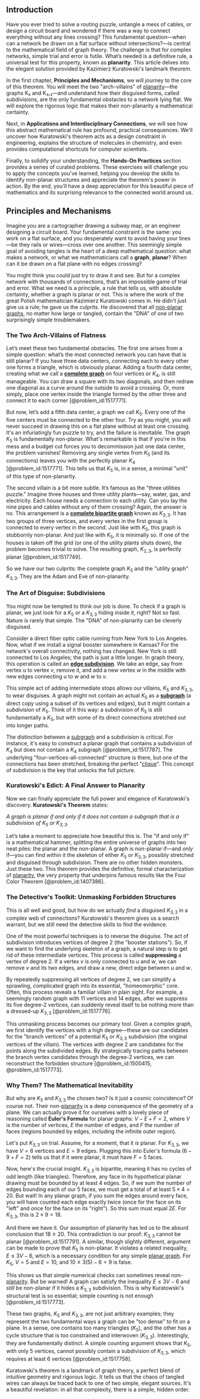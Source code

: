 ## Introduction
Have you ever tried to solve a routing puzzle, untangle a mess of cables, or design a circuit board and wondered if there was a way to connect everything without any lines crossing? This fundamental question—when can a network be drawn on a flat surface without intersections?—is central to the mathematical field of graph theory. The challenge is that for complex networks, simple trial and error is futile. What’s needed is a definitive rule, a universal test for this property, known as **planarity**. This article delves into the elegant solution provided by Kazimierz Kuratowski's landmark theorem.

In the first chapter, **Principles and Mechanisms**, we will journey to the core of this theorem. You will meet the two "arch-villains" of [planarity](@article_id:274287)—the graphs K₅ and K₃,₃—and understand how their disguised forms, called subdivisions, are the only fundamental obstacles to a network lying flat. We will explore the rigorous logic that makes their non-planarity a mathematical certainty.

Next, in **Applications and Interdisciplinary Connections**, we will see how this abstract mathematical rule has profound, practical consequences. We'll uncover how Kuratowski's theorem acts as a design constraint in engineering, explains the structure of molecules in chemistry, and even provides computational shortcuts for computer scientists.

Finally, to solidify your understanding, the **Hands-On Practices** section provides a series of curated problems. These exercises will challenge you to apply the concepts you've learned, helping you develop the skills to identify non-planar structures and appreciate the theorem's power in action. By the end, you'll have a deep appreciation for this beautiful piece of mathematics and its surprising relevance to the connected world around us.

## Principles and Mechanisms

Imagine you are a cartographer drawing a subway map, or an engineer designing a circuit board. Your fundamental constraint is the same: you work on a flat surface, and you desperately want to avoid having your lines—be they rails or wires—cross over one another. This seemingly simple goal of avoiding tangles is the heart of a deep mathematical question: what makes a network, or what we mathematicians call a **graph**, **planar**? When can it be drawn on a flat plane with no edges crossing?

You might think you could just try to draw it and see. But for a complex network with thousands of connections, that’s an impossible game of trial and error. What we need is a principle, a rule that tells us, with absolute certainty, whether a graph is planar or not. This is where the work of the great Polish mathematician Kazimierz Kuratowski comes in. He didn't just give us a rule; he gave us the culprits. He discovered that all [non-planar graphs](@article_id:267839), no matter how large or tangled, contain the "DNA" of one of two surprisingly simple troublemakers.

### The Two Arch-Villains of Flatness

Let’s meet these two fundamental obstacles. The first one arises from a simple question: what’s the most connected network you can have that is still planar? If you have three data centers, connecting each to every other one forms a triangle, which is obviously planar. Adding a fourth data center, creating what we call a **[complete graph](@article_id:260482)** on four vertices or $K_4$, is still manageable. You can draw a square with its two diagonals, and then redraw one diagonal as a curve around the outside to avoid a crossing. Or, more simply, place one vertex inside the triangle formed by the other three and connect it to each corner [@problem_id:1517771].

But now, let’s add a fifth data center, a graph we call $K_5$. Every one of the five centers must be connected to the other four. Try as you might, you will never succeed in drawing this on a flat plane without at least one crossing. It's an infuriatingly fun puzzle to try, and the failure is inevitable. The graph $K_5$ is fundamentally non-planar. What's remarkable is that if you're in this mess and a budget cut forces you to decommission just one data center, the problem vanishes! Removing any single vertex from $K_5$ (and its connections) leaves you with the perfectly planar $K_4$ [@problem_id:1517771]. This tells us that $K_5$ is, in a sense, a minimal "unit" of this type of non-planarity.

The second villain is a bit more subtle. It’s famous as the "three utilities puzzle." Imagine three houses and three utility plants—say, water, gas, and electricity. Each house needs a connection to each utility. Can you lay the nine pipes and cables without any of them crossing? Again, the answer is no. This arrangement is a **[complete bipartite graph](@article_id:275735)** known as $K_{3,3}$. It has two groups of three vertices, and every vertex in the first group is connected to every vertex in the second. Just like with $K_5$, this graph is stubbornly non-planar. And just like with $K_5$, it is minimally so. If one of the houses is taken off the grid (or one of the utility plants shuts down), the problem becomes trivial to solve. The resulting graph, $K_{2,3}$, is perfectly planar [@problem_id:1517749].

So we have our two culprits: the complete graph $K_5$ and the "utility graph" $K_{3,3}$. They are the Adam and Eve of non-planarity.

### The Art of Disguise: Subdivisions

You might now be tempted to think our job is done. To check if a graph is planar, we just look for a $K_5$ or a $K_{3,3}$ hiding inside it, right? Not so fast. Nature is rarely that simple. The "DNA" of non-planarity can be cleverly disguised.

Consider a direct fiber optic cable running from New York to Los Angeles. Now, what if we install a signal booster somewhere in Kansas? For the network's overall connectivity, nothing has changed. New York is still connected to Los Angeles; the path is just a little longer. In graph theory, this operation is called an **[edge subdivision](@article_id:262304)**. We take an edge, say from vertex $u$ to vertex $v$, remove it, and add a new vertex $w$ in the middle with new edges connecting $u$ to $w$ and $w$ to $v$.

This simple act of adding intermediate stops allows our villains, $K_5$ and $K_{3,3}$, to wear disguises. A graph might not contain an actual $K_5$ as a **[subgraph](@article_id:272848)** (a direct copy using a subset of its vertices and edges), but it might contain a *subdivision* of $K_5$. Think of it this way: a subdivision of $K_5$ is still fundamentally a $K_5$, but with some of its direct connections stretched out into longer paths.

The distinction between a [subgraph](@article_id:272848) and a subdivision is critical. For instance, it's easy to construct a planar graph that contains a subdivision of $K_4$ but does not contain a $K_4$ subgraph [@problem_id:1517787]. The underlying "four-vertices-all-connected" structure is there, but one of the connections has been stretched, breaking the perfect "[clique](@article_id:275496)". This concept of subdivision is the key that unlocks the full picture.

### Kuratowski's Edict: A Final Answer to Planarity

Now we can finally appreciate the full power and elegance of Kuratowski's discovery. **Kuratowski's Theorem** states:

*A graph is planar if and only if it does not contain a subgraph that is a subdivision of $K_5$ or $K_{3,3}$.*

Let’s take a moment to appreciate how beautiful this is. The "if and only if" is a mathematical hammer, splitting the entire universe of graphs into two neat piles: the planar and the non-planar. A graph is non-planar if—and *only* if—you can find within it the skeleton of either $K_5$ or $K_{3,3}$, possibly stretched and disguised through subdivision. There are no other hidden monsters. Just these two. This theorem provides the definitive, formal characterization of [planarity](@article_id:274287), the very property that underpins famous results like the Four Color Theorem [@problem_id:1407386].

### The Detective's Toolkit: Unmasking Forbidden Structures

This is all well and good, but how do we actually *find* a disguised $K_{3,3}$ in a complex web of connections? Kuratowski's theorem gives us a search warrant, but we still need the detective skills to find the evidence.

One of the most powerful techniques is to reverse the disguise. The act of subdivision introduces vertices of degree 2 (the "booster stations"). So, if we want to find the underlying skeleton of a graph, a natural step is to get rid of these intermediate vertices. This process is called **suppressing** a vertex of degree 2. If a vertex $v$ is only connected to $u$ and $w$, we can remove $v$ and its two edges, and draw a new, direct edge between $u$ and $w$.

By repeatedly suppressing all vertices of degree 2, we can simplify a sprawling, complicated graph into its essential, "homeomorphic" core. Often, this process reveals a familiar villain in plain sight. For example, a seemingly random graph with 11 vertices and 14 edges, after we suppress its five degree-2 vertices, can suddenly reveal itself to be nothing more than a dressed-up $K_{3,3}$ [@problem_id:1517776].

This unmasking process becomes our primary tool. Given a complex graph, we first identify the vertices with a high degree—these are our candidates for the "branch vertices" of a potential $K_5$ or $K_{3,3}$ subdivision (the original vertices of the villain). The vertices with degree 2 are candidates for the points along the subdivided edges. By strategically tracing paths between the branch vertex candidates through the degree-2 vertices, we can reconstruct the forbidden structure [@problem_id:1500415, @problem_id:1517773].

### Why Them? The Mathematical Inevitability

But why are $K_5$ and $K_{3,3}$ the chosen two? Is it just a cosmic coincidence? Of course not. Their non-[planarity](@article_id:274287) is a deep consequence of the geometry of a plane. We can actually prove it for ourselves with a lovely piece of reasoning called **Euler's Formula** for planar graphs: $V - E + F = 2$, where $V$ is the number of vertices, $E$ the number of edges, and $F$ the number of faces (regions bounded by edges, including the infinite outer region).

Let's put $K_{3,3}$ on trial. Assume, for a moment, that it *is* planar. For $K_{3,3}$, we have $V=6$ vertices and $E=9$ edges. Plugging this into Euler's formula ($6 - 9 + F = 2$) tells us that if it were planar, it must have $F=5$ faces.

Now, here's the crucial insight. $K_{3,3}$ is bipartite, meaning it has no cycles of odd length (like triangles). Therefore, any face in its hypothetical planar drawing must be bounded by at least 4 edges. So, if we sum the number of edges bounding each of our 5 faces, we must get a total of at least $5 \times 4 = 20$. But wait! In any planar graph, if you sum the edges around every face, you will have counted each edge exactly twice (once for the face on its "left" and once for the face on its "right"). So this sum must equal $2E$. For $K_{3,3}$, this is $2 \times 9 = 18$.

And there we have it. Our assumption of planarity has led us to the absurd conclusion that $18 \ge 20$. This contradiction is our proof: $K_{3,3}$ cannot be planar [@problem_id:1517791]. A similar, though slightly different, argument can be made to prove that $K_5$ is non-planar. It violates a related inequality, $E \le 3V-6$, which is a necessary condition for any simple [planar graph](@article_id:269143). For $K_5$, $V=5$ and $E=10$, and $10 \le 3(5)-6=9$ is false.

This shows us that simple numerical checks can sometimes reveal non-[planarity](@article_id:274287). But be warned! A graph can satisfy the inequality $E \le 3V-6$ and *still* be non-planar if it hides a $K_{3,3}$ subdivision. This is why Kuratowski's structural test is so essential; simple counting is not enough [@problem_id:1517773].

These two graphs, $K_5$ and $K_{3,3}$, are not just arbitrary examples; they represent the two fundamental ways a graph can be "too dense" to fit on a plane. In a sense, one contains too many triangles ($K_5$), and the other has a cycle structure that is too constrained and interwoven ($K_{3,3}$). Interestingly, they are fundamentally distinct. A simple counting argument shows that $K_5$, with only 5 vertices, cannot possibly contain a subdivision of $K_{3,3}$, which requires at least 6 vertices [@problem_id:1517758].

Kuratowski's theorem is a landmark of graph theory, a perfect blend of intuitive geometry and rigorous logic. It tells us that the chaos of tangled wires can always be traced back to one of two simple, elegant sources. It's a beautiful revelation: in all that complexity, there is a simple, hidden order.
